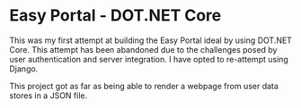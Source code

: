 <h1> Easy Portal - DOT.NET Core</h1>

This was my first attempt at building the Easy Portal ideal by using DOT.NET Core. This attempt has been abandoned due to the challenges posed by user authentication and server integration. I have opted to re-attempt using Django.

This project got as far as being able to render a webpage from user data stores in a JSON file.
